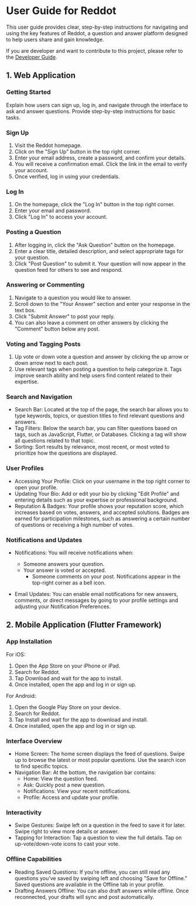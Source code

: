 # User Guide for Reddot

This user guide provides clear, step-by-step instructions for navigating and using the key features of Reddot, a
question and answer platform designed to help users share and gain knowledge.

If you are developer and want to contribute to this project, please refer to the [Developer Guide](docs/DEV.md).

## 1. Web Application

### Getting Started

Explain how users can sign up, log in, and navigate through the interface to ask and answer questions. Provide
step-by-step instructions for basic tasks.

### Sign Up

1. Visit the Reddot homepage.
2. Click on the "Sign Up" button in the top right corner.
3. Enter your email address, create a password, and confirm your details.
4. You will receive a confirmation email. Click the link in the email to verify your account.
5. Once verified, log in using your credentials.

### Log In

1. On the homepage, click the "Log In" button in the top right corner.
2. Enter your email and password.
3. Click "Log In" to access your account.

### Posting a Question

1. After logging in, click the "Ask Question" button on the homepage.
2. Enter a clear title, detailed description, and select appropriate tags for your question.
3. Click "Post Question" to submit it. Your question will now appear in the question feed for others to see and respond.

### Answering or Commenting

1. Navigate to a question you would like to answer.
2. Scroll down to the "Your Answer" section and enter your response in the text box.
3. Click "Submit Answer" to post your reply.
4. You can also leave a comment on other answers by clicking the "Comment" button below any post.

### Voting and Tagging Posts

1. Up vote or down vote a question and answer by clicking the up arrow or down arrow next to each post.
2. Use relevant tags when posting a question to help categorize it. Tags improve search ability and help users find
   content related to their expertise.

### Search and Navigation

- Search Bar: Located at the top of the page, the search bar allows you to type keywords, topics, or question titles to
  find relevant questions and answers.
- Tag Filters: Below the search bar, you can filter questions based on tags, such as JavaScript, Flutter, or Databases.
  Clicking a tag will show all questions related to that topic.
- Sorting: Sort results by relevance, most recent, or most voted to prioritize how the questions are displayed.

### User Profiles

- Accessing Your Profile: Click on your username in the top right corner to open your profile.
- Updating Your Bio: Add or edit your bio by clicking "Edit Profile" and entering details such as your expertise or
  professional background.
- Reputation & Badges: Your profile shows your reputation score, which increases based on votes, answers, and accepted
  solutions. Badges are earned for participation milestones, such as answering a certain number of questions or
  receiving a high number of votes.

### Notifications and Updates

- Notifications: You will receive notifications when:
    - Someone answers your question.
  - Your answer is voted or accepted.
    - Someone comments on your post.
      Notifications appear in the top-right corner as a bell icon.

- Email Updates: You can enable email notifications for new answers, comments, or direct messages by going to your
  profile settings and adjusting your Notification Preferences.

## 2. Mobile Application (Flutter Framework)

### App Installation

For iOS:

1. Open the App Store on your iPhone or iPad.
2. Search for Reddot.
3. Tap Download and wait for the app to install.
4. Once installed, open the app and log in or sign up.

For Android:

1. Open the Google Play Store on your device.
2. Search for Reddot.
3. Tap Install and wait for the app to download and install.
4. Once installed, open the app and log in or sign up.

### Interface Overview

- Home Screen: The home screen displays the feed of questions. Swipe up to browse the latest or most popular questions.
  Use the search icon to find specific topics.
- Navigation Bar: At the bottom, the navigation bar contains:
    - Home: View the question feed.
    - Ask: Quickly post a new question.
    - Notifications: View your recent notifications.
    - Profile: Access and update your profile.

### Interactivity

- Swipe Gestures: Swipe left on a question in the feed to save it for later. Swipe right to view more details or answer.
- Tapping for Interaction: Tap a question to view the full details. Tap on up-vote/down-vote icons to cast your vote.

### Offline Capabilities

- Reading Saved Questions: If you’re offline, you can still read any questions you’ve saved by swiping left and
  choosing "Save for Offline." Saved questions are available in the Offline tab in your profile.
- Drafting Answers Offline: You can also draft answers while offline. Once reconnected, your drafts will sync and post
  automatically.
